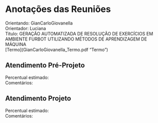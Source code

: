 # Anotações das Reuniões

Orientando: GianCarloGiovanella  
Orientador: Luciana  
Título: GERAÇÃO AUTOMATIZADA DE RESOLUÇÃO DE EXERCÍCIOS EM AMBIENTE FURBOT UTILIZANDO MÉTODOS DE APRENDIZAGEM DE MÁQUINA  
[Termo](GianCarloGiovanella_Termo.pdf “Termo”)  

## Atendimento Pré-Projeto

Percentual estimado:  
Comentários:  

## Atendimento Projeto

Percentual estimado:  
Comentários:  
